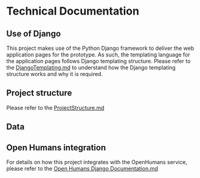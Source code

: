 # Technical Documentation

## Use of Django

This project makes use of the Python Django framework to deliver the web application pages for the prototype. As such, the templating language for the application pages follows Django templating structure. Please refer to the [DjangoTemplating.md](./DjangoTemplating.md) to understand how the Django templating structure works and why it is required.

## Project structure

Please refer to the [ProjectStructure.md](./projectStructure.md)

## Data



## Open Humans integration

For details on how this project integrates with the OpenHumans service, please refer to the [Open Humans Django Documentation.md](./Open_Humans_Django_Documentation.md)
